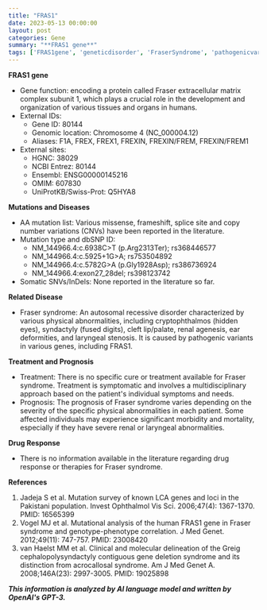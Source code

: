 ```yaml
---
title: "FRAS1"
date: 2023-05-13 00:00:00
layout: post
categories: Gene
summary: "**FRAS1 gene**"
tags: ['FRAS1gene', 'geneticdisorder', 'FraserSyndrome', 'pathogenicvariants', 'symptomatictreatment', 'multidisciplinaryapproach', 'prognosis', 'genotypetophenotype']
---
```


**FRAS1 gene**
- Gene function: encoding a protein called Fraser extracellular matrix complex subunit 1, which plays a crucial role in the development and organization of various tissues and organs in humans.
- External IDs: 
    - Gene ID: 80144
    - Genomic location: Chromosome 4 (NC_000004.12) 
    - Aliases: F1A, FREX, FREX1, FREXIN, FREXIN/FREM, FREXIN/FREM1
- External sites: 
    - HGNC: 38029
    - NCBI Entrez: 80144
    - Ensembl: ENSG00000145216
    - OMIM: 607830
    - UniProtKB/Swiss-Prot: Q5HYA8

**Mutations and Diseases**
- AA mutation list: Various missense, frameshift, splice site and copy number variations (CNVs) have been reported in the literature.
- Mutation type and dbSNP ID: 
    - NM_144966.4:c.6938C>T (p.Arg2313Ter); rs368446577
    - NM_144966.4:c.5925+1G>A; rs753504892
    - NM_144966.4:c.5782G>A (p.Gly1928Asp); rs386736924
    - NM_144966.4:exon27_28del; rs398123742
- Somatic SNVs/InDels: None reported in the literature so far.

**Related Disease**
- Fraser syndrome: An autosomal recessive disorder characterized by various physical abnormalities, including cryptophthalmos (hidden eyes), syndactyly (fused digits), cleft lip/palate, renal agenesis, ear deformities, and laryngeal stenosis. It is caused by pathogenic variants in various genes, including FRAS1.

**Treatment and Prognosis**
- Treatment: There is no specific cure or treatment available for Fraser syndrome. Treatment is symptomatic and involves a multidisciplinary approach based on the patient's individual symptoms and needs.
- Prognosis: The prognosis of Fraser syndrome varies depending on the severity of the specific physical abnormalities in each patient. Some affected individuals may experience significant morbidity and mortality, especially if they have severe renal or laryngeal abnormalities.

**Drug Response**
- There is no information available in the literature regarding drug response or therapies for Fraser syndrome.

**References**
1. Jadeja S et al. Mutation survey of known LCA genes and loci in the Pakistani population. Invest Ophthalmol Vis Sci. 2006;47(4): 1367-1370. PMID: 16565399
2. Vogel MJ et al. Mutational analysis of the human FRAS1 gene in Fraser syndrome and genotype-phenotype correlation. J Med Genet. 2012;49(11): 747-757. PMID: 23008420
3. van Haelst MM et al. Clinical and molecular delineation of the Greig cephalopolysyndactyly contiguous gene deletion syndrome and its distinction from acrocallosal syndrome. Am J Med Genet A. 2008;146A(23): 2997-3005. PMID: 19025898

**_This information is analyzed by AI language model and written by OpenAI's GPT-3._**